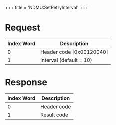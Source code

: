 +++
title = 'NDMU:SetRetryInterval'
+++

# Request

| Index Word | Description                |
|------------|----------------------------|
| 0          | Header code \[0x00120040\] |
| 1          | Interval (default = 10)    |

# Response

| Index Word | Description |
|------------|-------------|
| 0          | Header code |
| 1          | Result code |